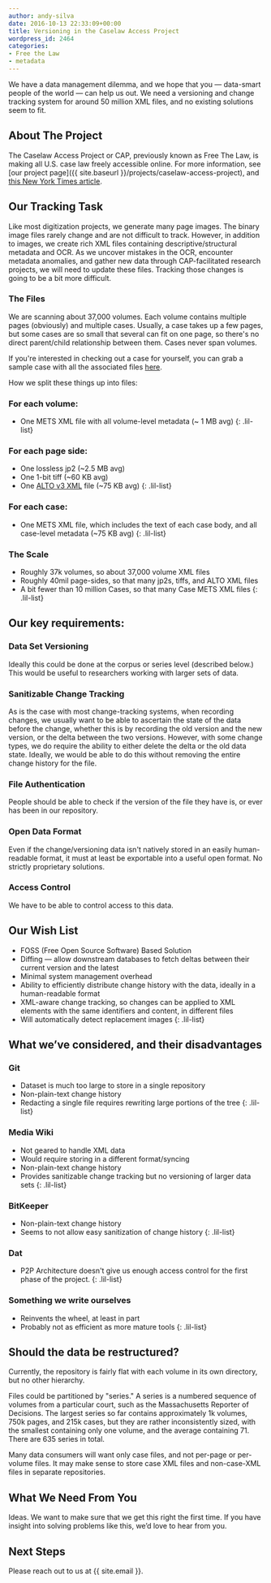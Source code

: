 ```yaml
---
author: andy-silva
date: 2016-10-13 22:33:09+00:00
title: Versioning in the Caselaw Access Project
wordpress_id: 2464
categories:
- Free the Law
- metadata
---
```


We have a data management dilemma, and we hope that you &mdash; data-smart people of the world &mdash; can help us out. We need a versioning and change tracking system for around 50 million XML files, and no existing solutions seem to fit.

## About The Project

The Caselaw Access Project or CAP, previously known as Free The Law, is making all U.S. case law freely accessible online. For more information, see  [our project page]({{ site.baseurl }}/projects/caselaw-access-project), and [this New York Times article](http://www.nytimes.com/2015/10/29/us/harvard-law-library-sacrifices-a-trove-for-the-sake-of-a-free-database.html).

## Our Tracking Task

Like most digitization projects, we generate many page images. The binary image files rarely change and are not difficult to track. However, in addition to images, we create rich XML files containing descriptive/structural metadata and OCR. As we uncover mistakes in the OCR, encounter metadata anomalies, and gather new data through CAP-facilitated research projects, we will need to update these files. Tracking those changes is going to be a bit more difficult.

### The Files

We are scanning about 37,000 volumes. Each volume contains multiple pages (obviously) and multiple cases. Usually, a case takes up a few pages, but some cases are so small that several can fit on one page, so there's no direct parent/child relationship between them. Cases never span volumes.

If you're interested in checking out a case for yourself, you can grab a sample case with all the associated files [here](https://drive.google.com/file/d/0B0XytYvCOEw-YU41MWNyVEJfNlE/view?usp=sharing).

How we split these things up into files:

### For each volume:
  * One METS XML file with all volume-level metadata (~ 1 MB  avg)
  {: .lil-list}

### For each page side:
  * One lossless jp2 (~2.5 MB avg)
  * One 1-bit tiff (~60 KB avg)
  * One [ALTO v3 XML](https://en.wikipedia.org/wiki/ALTO_(XML)) file (~75 KB avg)
  {: .lil-list}

### For each case:
  * One METS XML file, which includes the text of each case body, and all case-level metadata (~75 KB avg)
  {: .lil-list}

### The Scale
  * Roughly 37k volumes, so about 37,000 volume XML files
  * Roughly 40mil page-sides, so that many jp2s, tiffs, and ALTO XML files
  * A bit fewer than 10 million Cases, so that many Case METS XML files
  {: .lil-list}

## Our key requirements:

### Data Set Versioning
Ideally this could be done at the corpus or series level (described below.) This would be useful to researchers working with larger sets of data.

### Sanitizable Change Tracking
As is the case with most change-tracking systems, when recording changes, we usually want to be able to ascertain the state of the data before the change, whether this is by recording the old version and the new version, or the delta between the two versions. However, with some change types, we do require the ability to either delete the delta or the old data state. Ideally, we would be able to do this without removing the entire change history for the file.

### File Authentication
People should be able to check if the version of the file they have is, or ever has been in our repository.

### Open Data Format
Even if the change/versioning data isn't natively stored in an easily human-readable format, it must at least be exportable into a useful open format. No strictly proprietary solutions.

### Access Control
We have to be able to control access to this data.

## Our Wish List
  * FOSS (Free Open Source Software) Based Solution
  * Diffing &mdash; allow downstream databases to fetch deltas between their current version and the latest
  * Minimal system management overhead
  * Ability to efficiently distribute change history with the data, ideally in a human-readable format
  * XML-aware change tracking, so changes can be applied to XML elements with the same identifiers and content, in different files
  * Will automatically detect replacement images
  {: .lil-list}

## What we’ve considered, and their disadvantages

### Git
  * Dataset is much too large to store in a single repository
  * Non-plain-text change history
  * Redacting a single file requires rewriting large portions of the tree
  {: .lil-list}

### Media Wiki
  * Not geared to handle XML data
  * Would require storing in a different format/syncing
  * Non-plain-text change history
  * Provides sanitizable change tracking but no versioning of larger data sets
  {: .lil-list}

### BitKeeper
  * Non-plain-text change history
  * Seems to not allow easy sanitization of change history
  {: .lil-list}

### Dat
  * P2P Architecture doesn't give us enough access control for the first phase of the project.
  {: .lil-list}

### Something we write ourselves
  * Reinvents the wheel, at least in part
  * Probably not as efficient as more mature tools
  {: .lil-list}

## Should the data be restructured?

Currently, the repository is fairly flat with each volume in its own directory, but no other hierarchy.

Files could be partitioned by "series." A series is a numbered sequence of volumes from a particular court, such as the Massachusetts Reporter of Decisions. The largest series so far contains approximately 1k volumes, 750k pages, and 215k cases, but they are rather inconsistently sized, with the smallest containing only one volume, and the average containing 71. There are 635 series in total.

Many data consumers will want only case files, and not per-page or per-volume files. It may make sense to store case XML files and non-case-XML files in separate repositories.

## What We Need From You

Ideas. We want to make sure that we get this right the first time. If you have insight into solving problems like this, we’d love to hear from you.

## Next Steps

Please reach out to us at {{ site.email }}.
